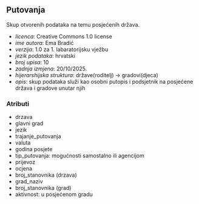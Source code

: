 ## Putovanja

Skup otvorenih podataka na temu posjećenih država. 

- *licenca*: Creative Commons 1.0 license
- *ime autora*: Ema Bradić
- *verzija*: 1.0 za 1. labaratorijsku vježbu
- *jezik podataka*: hrvatski
- *broj upisa*: 10
- *zadnja izmjena*: 20/10/2025.
- *hijerarshijska struktura*: države(roditelj) -> gradovi(djeca)
- *opis*: skup podataka služi kao osobni putopis i podsjetnik na posjećene država i gradove unutar njih

### Atributi

- drzava
- glavni grad
- jezik
- trajanje_putovanja
- valuta
- godina posjete
- tip_putovanja: mogućnosti samostalno ili agencijom
- prijevoz
- ocjena
- broj_stanovnika (drzava)
- grad_naziv
- broj_stanovnika (grad)
- aktivnost: u posjećenom gradu
